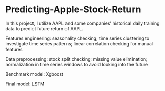# Predicting-Apple-Stock-Return

In this project, I utilize AAPL and some companies' historical daily training data to predict future return of AAPL. 

Features engineering: seasonality checking; time series clustering to investigate time series patterns; linear correlation checking for manual features

Data preprocessing: stock split checking; missing value elimination; normalization in time series windows to avoid looking into the future

Benchmark model: Xgboost

Final model: LSTM
